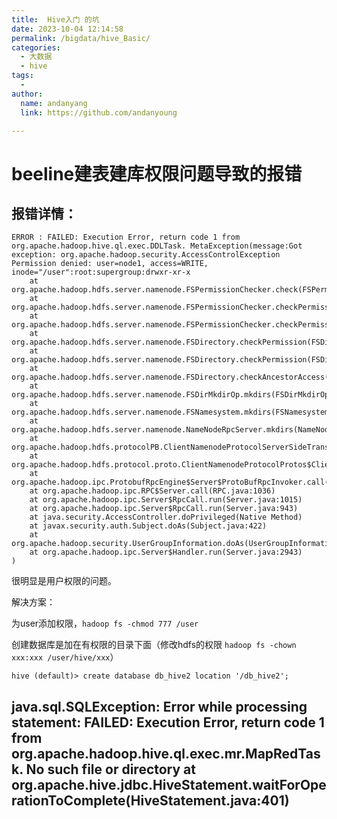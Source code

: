 ```yaml
---
title:  Hive入门 的坑
date: 2023-10-04 12:14:58
permalink: /bigdata/hive_Basic/
categories:
  - 大数据
  - hive
tags:
  -
author:
  name: andanyang
  link: https://github.com/andanyoung

---
```


# beeline建表建库权限问题导致的报错

## 报错详情：

```
ERROR : FAILED: Execution Error, return code 1 from org.apache.hadoop.hive.ql.exec.DDLTask. MetaException(message:Got exception: org.apache.hadoop.security.AccessControlException Permission denied: user=node1, access=WRITE, inode="/user":root:supergroup:drwxr-xr-x
	at org.apache.hadoop.hdfs.server.namenode.FSPermissionChecker.check(FSPermissionChecker.java:399)
	at org.apache.hadoop.hdfs.server.namenode.FSPermissionChecker.checkPermission(FSPermissionChecker.java:255)
	at org.apache.hadoop.hdfs.server.namenode.FSPermissionChecker.checkPermission(FSPermissionChecker.java:193)
	at org.apache.hadoop.hdfs.server.namenode.FSDirectory.checkPermission(FSDirectory.java:1852)
	at org.apache.hadoop.hdfs.server.namenode.FSDirectory.checkPermission(FSDirectory.java:1836)
	at org.apache.hadoop.hdfs.server.namenode.FSDirectory.checkAncestorAccess(FSDirectory.java:1795)
	at org.apache.hadoop.hdfs.server.namenode.FSDirMkdirOp.mkdirs(FSDirMkdirOp.java:59)
	at org.apache.hadoop.hdfs.server.namenode.FSNamesystem.mkdirs(FSNamesystem.java:3192)
	at org.apache.hadoop.hdfs.server.namenode.NameNodeRpcServer.mkdirs(NameNodeRpcServer.java:1157)
	at org.apache.hadoop.hdfs.protocolPB.ClientNamenodeProtocolServerSideTranslatorPB.mkdirs(ClientNamenodeProtocolServerSideTranslatorPB.java:714)
	at org.apache.hadoop.hdfs.protocol.proto.ClientNamenodeProtocolProtos$ClientNamenodeProtocol$2.callBlockingMethod(ClientNamenodeProtocolProtos.java)
	at org.apache.hadoop.ipc.ProtobufRpcEngine$Server$ProtoBufRpcInvoker.call(ProtobufRpcEngine.java:527)
	at org.apache.hadoop.ipc.RPC$Server.call(RPC.java:1036)
	at org.apache.hadoop.ipc.Server$RpcCall.run(Server.java:1015)
	at org.apache.hadoop.ipc.Server$RpcCall.run(Server.java:943)
	at java.security.AccessController.doPrivileged(Native Method)
	at javax.security.auth.Subject.doAs(Subject.java:422)
	at org.apache.hadoop.security.UserGroupInformation.doAs(UserGroupInformation.java:1729)
	at org.apache.hadoop.ipc.Server$Handler.run(Server.java:2943)
)
```

很明显是用户权限的问题。

解决方案：

为user添加权限，`hadoop fs -chmod 777 /user`

创建数据库是加在有权限的目录下面（修改hdfs的权限 `hadoop fs -chown xxx:xxx /user/hive/xxx`）

```
hive (default)> create database db_hive2 location '/db_hive2';
```





## java.sql.SQLException: Error while processing statement: FAILED: Execution Error, return code 1 from org.apache.hadoop.hive.ql.exec.mr.MapRedTask. No such file or directory at org.apache.hive.jdbc.HiveStatement.waitForOperationToComplete(HiveStatement.java:401)
